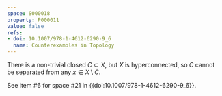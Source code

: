 ```yaml
---
space: S000018
property: P000011
value: false
refs:
- doi: 10.1007/978-1-4612-6290-9_6
  name: Counterexamples in Topology
---
```


There is a non-trivial closed $C \subset X$, but $X$ is hyperconnected, so $C$ cannot be separated from any $x \in X \setminus C$.

See item #6 for space #21 in {{doi:10.1007/978-1-4612-6290-9_6}}.
